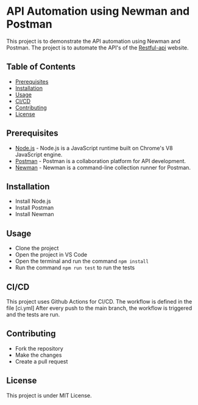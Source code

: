 # API Automation using Newman and Postman

This project is to demonstrate the API automation using Newman and Postman. 
The project is to automate the API's of the [Restful-api](https://restful-api.dev/) website.

## Table of Contents

- [Prerequisites](#prerequisites)
- [Installation](#installation)
- [Usage](#usage)
- [CI/CD](#cicd)
- [Contributing](#contributing)
- [License](#license)


## Prerequisites

- [Node.js](https://nodejs.org/en/download/) - Node.js is a JavaScript runtime built on Chrome's V8 JavaScript engine.
- [Postman](https://www.postman.com/downloads/) - Postman is a collaboration platform for API development.
- [Newman](https://www.npmjs.com/package/newman) - Newman is a command-line collection runner for Postman.

## Installation

- Install Node.js
- Install Postman
- Install Newman

## Usage

- Clone the project
- Open the project in VS Code
- Open the terminal and run the command `npm install`
- Run the command `npm run test` to run the tests

## CI/CD
This project uses Github Actions for CI/CD. The workflow is defined in the file [ci.yml]
After every push to the main branch, the workflow is triggered and the tests are run.


## Contributing

- Fork the repository
- Make the changes
- Create a pull request

## License
This project is under MIT License.